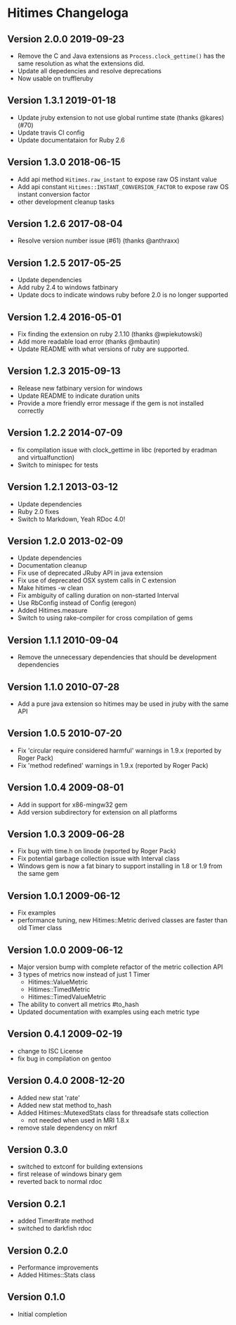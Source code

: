 # Hitimes Changeloga
## Version 2.0.0 2019-09-23

* Remove the C and Java extensions as `Process.clock_gettime()` has the same
  resolution as what the extensions did.
* Update all depedencies and resolve deprecations
* Now usable on truffleruby

## Version 1.3.1 2019-01-18

* Update jruby extension to not use global runtime state (thanks @kares) (#70)
* Update travis CI config
* Update documentataion for Ruby 2.6

## Version 1.3.0 2018-06-15

* Add api method `Hitimes.raw_instant` to expose raw OS instant value
* Add api constant `Hitimes::INSTANT_CONVERSION_FACTOR` to expose raw OS instant conversion factor
* other development cleanup tasks

## Version 1.2.6 2017-08-04

* Resolve version number issue (#61) (thanks @anthraxx)

## Version 1.2.5 2017-05-25

* Update dependencies
* Add ruby 2.4 to windows fatbinary
* Update docs to indicate windows ruby before 2.0 is no longer supported

## Version 1.2.4 2016-05-01

* Fix finding the extension on ruby 2.1.10 (thanks @wpiekutowski)
* Add more readable load error (thanks @mbautin)
* Update README with what versions of ruby are supported.

## Version 1.2.3 2015-09-13

* Release new fatbinary version for windows
* Update README to indicate duration units
* Provide a more friendly error message if the gem is not installed correctly

## Version 1.2.2 2014-07-09

* fix compilation issue with clock_gettime in libc (reported by eradman and virtualfunction)
* Switch to minispec for tests

## Version 1.2.1 2013-03-12

* Update dependencies
* Ruby 2.0 fixes
* Switch to Markdown, Yeah RDoc 4.0!

## Version 1.2.0 2013-02-09

* Update dependencies
* Documentation cleanup
* Fix use of deprecated JRuby API in java extension
* Fix use of deprecated OSX system calls in C extension
* Make hitimes -w clean
* Fix ambiguity of calling duration on non-started Interval
* Use RbConfig instead of Config (eregon)
* Added Hitimes.measure
* Switch to using rake-compiler for cross compilation of gems

## Version 1.1.1 2010-09-04

* Remove the unnecessary dependencies that should be development dependencies

## Version 1.1.0 2010-07-28

* Add a pure java extension so hitimes may be used in jruby with the same API

## Version 1.0.5 2010-07-20

* Fix 'circular require considered harmful' warnings in 1.9.x (reported by Roger Pack)
* Fix 'method redefined' warnings in 1.9.x (reported by Roger Pack)

## Version 1.0.4 2009-08-01

* Add in support for x86-mingw32 gem
* Add version subdirectory for extension on all platforms

## Version 1.0.3 2009-06-28

* Fix bug with time.h on linode (reported by Roger Pack) 
* Fix potential garbage collection issue with Interval class
* Windows gem is now a fat binary to support installing in 1.8 or 1.9 from the
  same gem

## Version 1.0.1 2009-06-12

* Fix examples
* performance tuning, new Hitimes::Metric derived classes are faster than old Timer class

## Version 1.0.0 2009-06-12

* Major version bump with complete refactor of the metric collection API
* 3 types of metrics now instead of just 1 Timer
    * Hitimes::ValueMetric
    * Hitimes::TimedMetric
    * Hitimes::TimedValueMetric
* The ability to convert all metrics #to_hash
* Updated documentation with examples using each metric type

## Version 0.4.1 2009-02-19

* change to ISC License
* fix bug in compilation on gentoo

## Version 0.4.0 2008-12-20

* Added new stat 'rate'
* Added new stat method to_hash
* Added Hitimes::MutexedStats class for threadsafe stats collection 
    - not needed when used in MRI 1.8.x
* remove stale dependency on mkrf

## Version 0.3.0

* switched to extconf for building extensions
* first release of windows binary gem
* reverted back to normal rdoc

## Version 0.2.1

* added Timer#rate method
* switched to darkfish rdoc

## Version 0.2.0

* Performance improvements
* Added Hitimes::Stats class

## Version 0.1.0

* Initial completion
